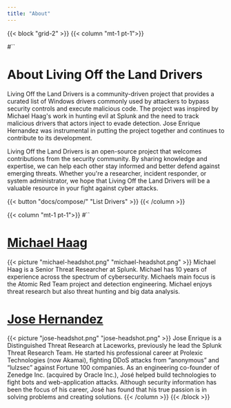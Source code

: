 ```yaml
---
title: "About"
---
```


{{< block "grid-2" >}}
{{< column "mt-1 pt-1">}}

#``
# About Living Off the Land Drivers 

Living Off the Land Drivers is a community-driven project that provides a curated list of Windows drivers commonly used by attackers to bypass security controls and execute malicious code. The project was inspired by Michael Haag's work in hunting evil at Splunk and the need to track malicious drivers that actors inject to evade detection. Jose Enrique Hernandez was instrumental in putting the project together and continues to contribute to its development.

Living Off the Land Drivers is an open-source project that welcomes contributions from the security community. By sharing knowledge and expertise, we can help each other stay informed and better defend against emerging threats. Whether you're a researcher, incident responder, or system administrator, we hope that Living Off the Land Drivers will be a valuable resource in your fight against cyber attacks.

{{< button "docs/compose/" "List Drivers" >}}
{{< /column >}}

{{< column "mt-1 pt-1">}}
#``
# [Michael Haag](https://twitter.com/M_haggis)
{{< picture "michael-headshot.png" "michael-headshot.png" >}}
Michael Haag is a Senior Threat Researcher at Splunk. Michael has 10 years of experience across the spectrum of cybersecurity. Michaels main focus is the Atomic Red Team project and detection engineering. Michael enjoys threat research but also threat hunting and big data analysis.

# [Jose Hernandez](https://twitter.com/_josehelps)
{{< picture "jose-headshot.png" "jose-headshot.png" >}}
Jose Enrique is a Distinguished Threat Research at Laceworks, previously he lead the Splunk Threat Research Team. He started his professional career at Prolexic Technologies (now Akamai), fighting DDoS attacks from “anonymous” and “lulzsec” against Fortune 100 companies. As an engineering co-founder of Zenedge Inc. (acquired by Oracle Inc.), José helped build technologies to fight bots and web-application attacks. Although security information has been the focus of his career, José has found that his true passion is in solving problems and creating solutions.
{{< /column >}}
{{< /block >}}
